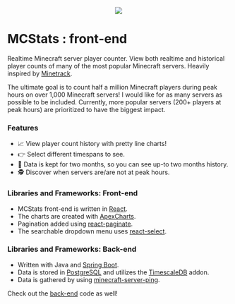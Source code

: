 <p align="center">
	<img src="https://i.imgur.com/ljRHf6Z.png">
</p>

# MCStats : front-end

Realtime Minecraft server player counter. View both realtime and historical player counts of many of the most popular Minecraft servers. Heavily inspired by [Minetrack](https://github.com/Cryptkeeper/Minetrack 'Minetrack').

The ultimate goal is to count half a million Minecraft players during peak hours on over 1,000 Minecraft servers! I would like for as many servers as possible to be included. Currently, more popular servers (200+ players at peak hours) are prioritized to have the biggest impact.

### Features

- 📈 View player count history with pretty line charts!
- 👉 Select different timespans to see.
- 💽 Data is kept for two months, so you can see up-to two months history.
- 🕵️‍ Discover when servers are/are not at peak hours.

### Libraries and Frameworks: Front-end

- MCStats front-end is written in [React](https://reactjs.org/ 'React').
- The charts are created with [ApexCharts](https://apexcharts.com/ 'ApexCharts').
- Pagination added using [react-paginate](https://github.com/AdeleD/react-paginate 'react-paginate').
- The searchable dropdown menu uses [react-select](https://react-select.com/home 'react-select').

### Libraries and Frameworks: Back-end

- Written with Java and [Spring Boot](https://spring.io/projects/spring-boot 'Spring Boot').
- Data is stored in [PostgreSQL](https://www.postgresql.org/ 'PostgreSQL') and utilizes the [TimescaleDB](https://www.timescale.com/ 'TimescaleDB') addon.
- Data is gathered by using [minecraft-server-ping](https://github.com/lucaazalim/minecraft-server-ping 'minecraft-server-ping').

Check out the [back-end](https://github.com/bricefrisco/mcstats-us-backend 'back-end') code as well!
